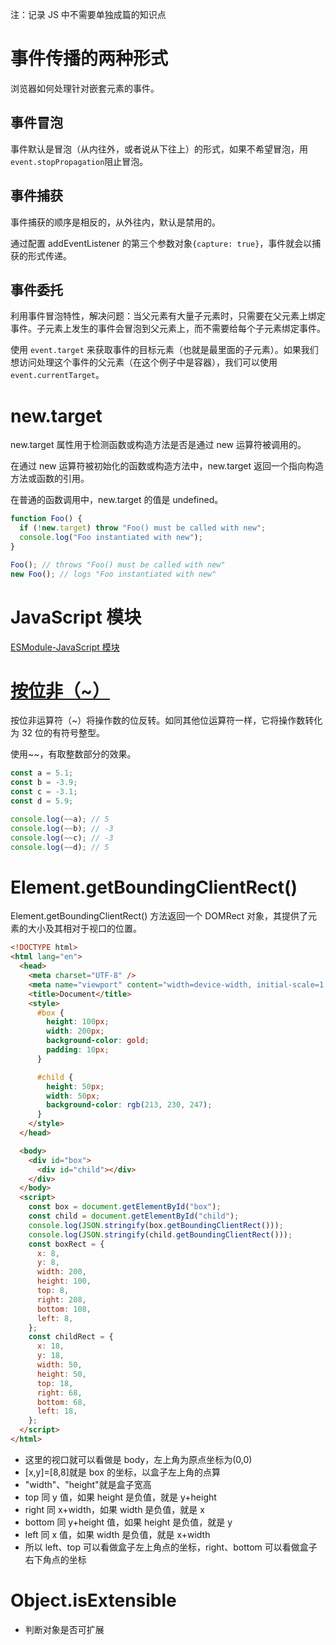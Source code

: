 注：记录 JS 中不需要单独成篇的知识点

# 事件传播的两种形式

浏览器如何处理针对嵌套元素的事件。

## 事件冒泡

事件默认是冒泡（从内往外，或者说从下往上）的形式，如果不希望冒泡，用`event.stopPropagation`阻止冒泡。

## 事件捕获

事件捕获的顺序是相反的，从外往内，默认是禁用的。

通过配置 addEventListener 的第三个参数对象`{capture: true}`，事件就会以捕获的形式传递。

## 事件委托

利用事件冒泡特性，解决问题：当父元素有大量子元素时，只需要在父元素上绑定事件。子元素上发生的事件会冒泡到父元素上，而不需要给每个子元素绑定事件。

使用 `event.target` 来获取事件的目标元素（也就是最里面的子元素）。如果我们想访问处理这个事件的父元素（在这个例子中是容器），我们可以使用 `event.currentTarget`。

# new.target

new.target 属性用于检测函数或构造方法是否是通过 new 运算符被调用的。

在通过 new 运算符被初始化的函数或构造方法中，new.target 返回一个指向构造方法或函数的引用。

在普通的函数调用中，new.target 的值是 undefined。

```js
function Foo() {
  if (!new.target) throw "Foo() must be called with new";
  console.log("Foo instantiated with new");
}

Foo(); // throws "Foo() must be called with new"
new Foo(); // logs "Foo instantiated with new"
```

# JavaScript 模块

[ESModule-JavaScript 模块](https://developer.mozilla.org/zh-CN/docs/Web/JavaScript/Guide/Modules)

# [按位非（~）](https://developer.mozilla.org/zh-CN/docs/Web/JavaScript/Reference/Operators/Bitwise_NOT)

按位非运算符（~）将操作数的位反转。如同其他位运算符一样，它将操作数转化为 32 位的有符号整型。

使用~~，有取整数部分的效果。

```js
const a = 5.1;
const b = -3.9;
const c = -3.1;
const d = 5.9;

console.log(~~a); // 5
console.log(~~b); // -3
console.log(~~c); // -3
console.log(~~d); // 5
```

# Element.getBoundingClientRect()

Element.getBoundingClientRect() 方法返回一个 DOMRect 对象，其提供了元素的大小及其相对于视口的位置。

```html
<!DOCTYPE html>
<html lang="en">
  <head>
    <meta charset="UTF-8" />
    <meta name="viewport" content="width=device-width, initial-scale=1.0" />
    <title>Document</title>
    <style>
      #box {
        height: 100px;
        width: 200px;
        background-color: gold;
        padding: 10px;
      }

      #child {
        height: 50px;
        width: 50px;
        background-color: rgb(213, 230, 247);
      }
    </style>
  </head>

  <body>
    <div id="box">
      <div id="child"></div>
    </div>
  </body>
  <script>
    const box = document.getElementById("box");
    const child = document.getElementById("child");
    console.log(JSON.stringify(box.getBoundingClientRect()));
    console.log(JSON.stringify(child.getBoundingClientRect()));
    const boxRect = {
      x: 8,
      y: 8,
      width: 200,
      height: 100,
      top: 8,
      right: 208,
      bottom: 108,
      left: 8,
    };
    const childRect = {
      x: 18,
      y: 18,
      width: 50,
      height: 50,
      top: 18,
      right: 68,
      bottom: 68,
      left: 18,
    };
  </script>
</html>
```

- 这里的视口就可以看做是 body，左上角为原点坐标为(0,0)
- [x,y]=[8,8]就是 box 的坐标，以盒子左上角的点算
- "width"、"height"就是盒子宽高
- top 同 y 值，如果 height 是负值，就是 y+height
- right 同 x+width，如果 width 是负值，就是 x
- bottom 同 y+height 值，如果 height 是负值，就是 y
- left 同 x 值，如果 width 是负值，就是 x+width
- 所以 left、top 可以看做盒子左上角点的坐标，right、bottom 可以看做盒子右下角点的坐标

# Object.isExtensible

- 判断对象是否可扩展
